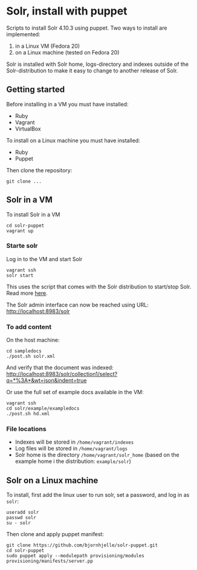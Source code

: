 # Solr, install with puppet #

Scripts to install Solr 4.10.3 using puppet. Two ways to install are implemented:

 1. in a Linux VM (Fedora 20)
 2. on a Linux machine (tested on Fedora 20)

Solr is installed with Solr home, logs-directory and indexes outside of the Solr-distribution to make it easy to change to another release of Solr. 

## Getting started ##
Before installing in a VM you must have installed:

* Ruby
* Vagrant
* VirtualBox

To install on a Linux machine you must have installed:

* Ruby
* Puppet

Then clone the repository: 

    git clone ...
    
## Solr in a VM ##

To install Solr in a VM

    cd solr-puppet
    vagrant up

### Starte solr ###

Log in to the VM and start Solr

    vagrant ssh
    solr start

This uses the script that comes with the Solr distribution to start/stop Solr. Read more [here](https://cwiki.apache.org/confluence/display/solr/Running+Solr).

The Solr admin interface can now be reached using URL: <http://localhost:8983/solr>

### To add content ###
On the host machine: 

    cd sampledocs
    ./post.sh solr.xml
    
And verify that the document was indexed:
<http://localhost:8983/solr/collection1/select?q=*%3A*&wt=json&indent=true>

Or use the full set of example docs available in the VM:

    vagrant ssh
    cd solr/example/exampledocs
    ./post.sh hd.xml 

### File locations ###

* Indexes will be stored in `/home/vagrant/indexes`
* Log files will be stored in `/home/vagrant/logs`
* Solr home is the directory `/home/vagrant/solr_home` (based on the example home i the distribution: `example/solr`)

## Solr on a Linux machine ##

To install, first add the linux user to run solr, set a password, and log in as `solr`: 
  
    useradd solr
    passwd solr 
    su - solr

Then clone and apply puppet manifest:

    git clone https://github.com/bjornhjelle/solr-puppet.git
    cd solr-puppet
    sudo puppet apply --modulepath provisioning/modules provisioning/manifests/server.pp

    


